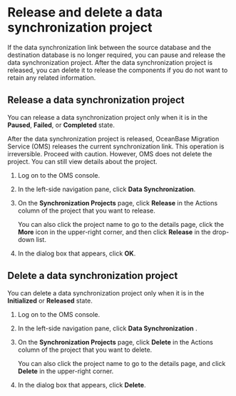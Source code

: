 # Release and delete a data synchronization project

If the data synchronization link between the source database and the destination database is no longer required, you can pause and release the data synchronization project. After the data synchronization project is released, you can delete it to release the components if you do not want to retain any related information.

## Release a data synchronization project

You can release a data synchronization project only when it is in the **Paused**, **Failed**, or **Completed** state.

After the data synchronization project is released, OceanBase Migration Service (OMS) releases the current synchronization link. This operation is irreversible. Proceed with caution. However, OMS does not delete the project. You can still view details about the project.

1. Log on to the OMS console.

2. In the left-side navigation pane, click **Data Synchronization**.

3. On the **Synchronization Projects** page, click **Release** in the Actions column of the project that you want to release.

   You can also click the project name to go to the details page, click the **More** icon in the upper-right corner, and then click **Release** in the drop-down list.

4. In the dialog box that appears, click **OK**.

## Delete a data synchronization project

You can delete a data synchronization project only when it is in the **Initialized** or **Released** state.

1. Log on to the OMS console.

2. In the left-side navigation pane, click **Data Synchronization** .

3. On the **Synchronization Projects** page, click **Delete** in the Actions column of the project that you want to delete.

   You can also click the project name to go to the details page, and click **Delete** in the upper-right corner.

4. In the dialog box that appears, click **Delete**.
